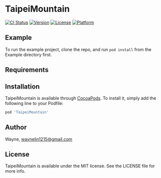 # TaipeiMountain

[![CI Status](https://img.shields.io/travis/wayne/TaipeiMountain.svg?style=flat)](https://travis-ci.org/wayne/TaipeiMountain)
[![Version](https://img.shields.io/cocoapods/v/TaipeiMountain.svg?style=flat)](https://cocoapods.org/pods/TaipeiMountain)
[![License](https://img.shields.io/cocoapods/l/TaipeiMountain.svg?style=flat)](https://cocoapods.org/pods/TaipeiMountain)
[![Platform](https://img.shields.io/cocoapods/p/TaipeiMountain.svg?style=flat)](https://cocoapods.org/pods/TaipeiMountain)

## Example

To run the example project, clone the repo, and run `pod install` from the Example directory first.

## Requirements

## Installation

TaipeiMountain is available through [CocoaPods](https://cocoapods.org). To install
it, simply add the following line to your Podfile:

```ruby
pod 'TaipeiMountain'
```

## Author

Wayne, waynelin1215@gmail.com

## License

TaipeiMountain is available under the MIT license. See the LICENSE file for more info.

